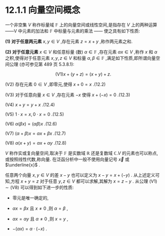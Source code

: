 # 12.1.1 向量空间概念

一个非空集 $V$ 称作标量域 $\mathbb{F}$ 上的向量空间或线性空间,是指存在 $V$ 上的两种运算 ——V 中元素的加法和 $\mathbb{F}$ 中标量与元素的乘法 —— 使之具有如下性质:

**(1) 对于任意两元素** $x, y \in  V$ ,存在元素 $z = x + y$ ,称作两元素之和.

**(2) 对于任意元素** $x \in  V$ 和任意标量 (数) $\alpha  \in  \mathbb{F}$ ,存在元素 ${\alpha x} \in  V$ ,称作 $x$ 和 $\alpha$ 之积,使得对于任意元素 $x, y, z \in  V$ 和标量 $\alpha ,\beta  \in  \mathbb{F}$ ,满足如下性质,即所谓向量空间公理 (亦可参见第 489 页 5.3.8.1):

$$
\text{(V1)}x + \left( {y + z}\right)  = \left( {x + y}\right)  + z\text{.} \tag{12.1}
$$

(V2) 存在元素 $0 \in  V$ ,即零元,使得 $x + 0 = x$ .(12.2)

(V3) 对于任意向量 $x \in  V$ ,存在元素 $- x$ 使得 $x + \left( {-x}\right)  = 0$ .(12.3)

(V4) $x + y = y + x$ .(12.4)

(V5) $1 \cdot  x = x,0 \cdot  x = 0$ .(12.5)

(V6) $\alpha \left( {\beta x}\right)  = \left( {\alpha \beta }\right) x$ .(12.6)

(V7) $\left( {\alpha  + \beta }\right) x = {\alpha x} + {\beta x}$ .(12.7)

(V8) $\alpha \left( {x + y}\right)  = {\alpha x} + {\alpha y}$ .(12.8)

$V$ 称作实或复向量空间,取决于 $\mathbb{F}$ 是实数域 $\mathbb{R}$ 还是复数域 $\mathbb{C}.V$ 的元素也可以称点,或按照线性代数,称向量. 在泛函分析中一般不使用向量记号 $\overrightarrow{x}$ 或 $\underline{x}$ .

任意两个向量 $x, y \in  V$ 的差 $x - y$ 也可以定义为 $x - y = x + \left( {-y}\right)$ . 从上述定义可知,方程 $x + y = z$ 对于任意 $y, z \in  V$ 都可以求解,其解为 $x = z - y$ . 从公理 $\left( {\mathrm{V}1}\right)  \sim  \left( {\mathrm{V}8}\right)$ 可以得到如下进一步的性质:

- 零元是唯一确定的,

- ${\alpha x} = {\beta x}$ 且 $x \neq  0$ ,则 $\alpha  = \beta$ ,

- ${\alpha x} = {\alpha y}$ 且 $\alpha  \neq  0$ ,则 $x = y$ ,

- $- \left( {\alpha x}\right)  = \alpha  \cdot  \left( {-x}\right)$ .
